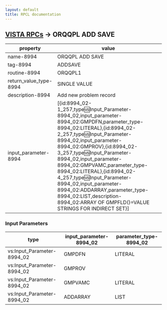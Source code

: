```yaml
---
layout: default
title: RPCL documentation
---
```




## [VISTA RPCs](TableOfContent.md) &#8594; ORQQPL ADD SAVE 

 property | value 
--- | --- 
 name-8994 | ORQQPL ADD SAVE
 tag-8994 | ADDSAVE
 routine-8994 | ORQQPL1
 return_value_type-8994 | SINGLE VALUE
 description-8994 | Add new problem record
 input_parameter-8994 | [{id:8994_02-1_257,type:vs:Input_Parameter-8994_02,input_parameter-8994_02:GMPDFN,parameter_type-8994_02:LITERAL},{id:8994_02-2_257,type:vs:Input_Parameter-8994_02,input_parameter-8994_02:GMPROV},{id:8994_02-3_257,type:vs:Input_Parameter-8994_02,input_parameter-8994_02:GMPVAMC,parameter_type-8994_02:LITERAL},{id:8994_02-4_257,type:vs:Input_Parameter-8994_02,input_parameter-8994_02:ADDARRAY,parameter_type-8994_02:LIST,description-8994_02:ARRAY OF GMPFLD()=VALUE STRINGS FOR INDIRECT SET}]

### Input Parameters

| type | input_parameter-8994_02 | parameter_type-8994_02 | 
| --- | --- | --- | 
| vs:Input_Parameter-8994_02 | GMPDFN | LITERAL | 
| vs:Input_Parameter-8994_02 | GMPROV |  | 
| vs:Input_Parameter-8994_02 | GMPVAMC | LITERAL | 
| vs:Input_Parameter-8994_02 | ADDARRAY | LIST | 
